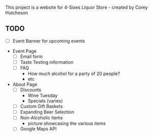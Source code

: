 This project is a website for 4-Sixes Liquor Store - created by Corey Hutcheson

## TODO

- [ ] Event Banner for upcoming events
- Event Page
  - [ ] Email form
  - [ ] Taste Testing information
  - [ ] FAQ
    - How much alcohol for a party of 20 people?
    - etc
- About Page
  - [ ] Discounts
    - Wine Tuesday
    - Specials (varies)
  - [ ] Custom Gift Baskets
  - [ ] Expanding Beer Selection
  - [ ] Non-Alcoholic items
    - picture showcasing the various items
  - [ ] Google Maps API
